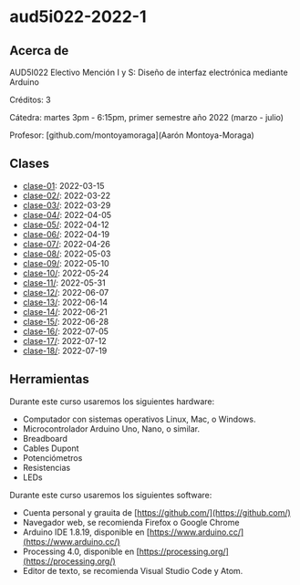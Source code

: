 # aud5i022-2022-1

## Acerca de

AUD5I022 Electivo Mención I y S: Diseño de interfaz electrónica mediante Arduino

Créditos: 3

Cátedra: martes 3pm - 6:15pm, primer semestre año 2022 (marzo - julio)

Profesor: [github.com/montoyamoraga](Aarón Montoya-Moraga)

## Clases

* [clase-01](clases/clase-01): 2022-03-15
* [clase-02/](clase-02/): 2022-03-22
* [clase-03/](clase-03/): 2022-03-29
* [clase-04/](clase-04/): 2022-04-05
* [clase-05/](clase-05/): 2022-04-12
* [clase-06/](clase-06/): 2022-04-19
* [clase-07/](clase-07/): 2022-04-26
* [clase-08/](clase-08/): 2022-05-03
* [clase-09/](clase-09/): 2022-05-10
* [clase-10/](clase-10/): 2022-05-24
* [clase-11/](clase-11/): 2022-05-31
* [clase-12/](clase-12/): 2022-06-07
* [clase-13/](clase-13/): 2022-06-14
* [clase-14/](clase-14/): 2022-06-21
* [clase-15/](clase-15/): 2022-06-28
* [clase-16/](clase-16/): 2022-07-05
* [clase-17/](clase-17/): 2022-07-12
* [clase-18/](clase-18/): 2022-07-19

## Herramientas

Durante este curso usaremos los siguientes hardware:

* Computador con sistemas operativos Linux, Mac, o Windows.
* Microcontrolador Arduino Uno, Nano, o similar.
* Breadboard
* Cables Dupont
* Potenciómetros
* Resistencias
* LEDs

Durante este curso usaremos los siguientes software:

* Cuenta personal y grauita de [https://github.com/](https://github.com/)
* Navegador web, se recomienda Firefox o Google Chrome
* Arduino IDE 1.8.19, disponible en [https://www.arduino.cc/](https://www.arduino.cc/)
* Processing 4.0, disponible en [https://processing.org/](https://processing.org/)
* Editor de texto, se recomienda Visual Studio Code y Atom.